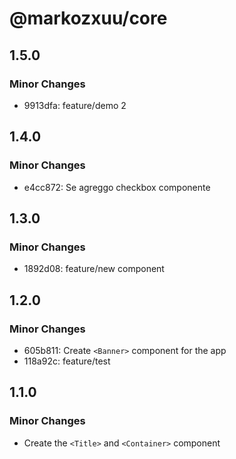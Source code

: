 # @markozxuu/core

## 1.5.0

### Minor Changes

- 9913dfa: feature/demo 2

## 1.4.0

### Minor Changes

- e4cc872: Se agreggo checkbox componente

## 1.3.0

### Minor Changes

- 1892d08: feature/new component

## 1.2.0

### Minor Changes

- 605b811: Create `<Banner>` component for the app
- 118a92c: feature/test

## 1.1.0

### Minor Changes

- Create the `<Title>` and `<Container>` component
